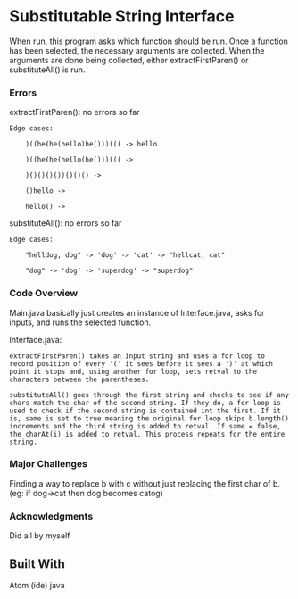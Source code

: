 # Substitutable String Interface

When run, this program asks which function should be run. Once a function has been selected, the necessary arguments are collected. When the arguments are done being collected, either extractFirstParen() or substituteAll() is run.

### Errors

extractFirstParen(): no errors so far

	Edge cases:

		)((he(he(hello)he()))((( -> hello

		)((he(he(hello(he()))((( ->

		)()()()())()()() ->

		()hello ->

		hello() ->

substituteAll(): no errors so far

	Edge cases:

		"helldog, dog" -> 'dog' -> 'cat' -> "hellcat, cat"

		"dog" -> 'dog' -> 'superdog' -> "superdog"

### Code Overview

Main.java basically just creates an instance of Interface.java, asks for inputs, and runs the selected function.

Interface.java:

	extractFirstParen() takes an input string and uses a for loop to record position of every '(' it sees before it sees a ')' at which point it stops and, using another for loop, sets retval to the characters between the parentheses.

	substituteAll() goes through the first string and checks to see if any chars match the char of the second string. If they do, a for loop is used to check if the second string is contained int the first. If it is, same is set to true meaning the original for loop skips b.length() increments and the third string is added to retval. If same = false, the charAt(i) is added to retval. This process repeats for the entire string.

### Major Challenges

Finding a way to replace b with c without just replacing the first char of b. (eg: if dog->cat then dog becomes catog)

### Acknowledgments

Did all by myself

## Built With

Atom (ide)
java
